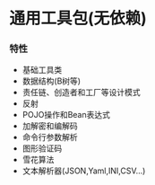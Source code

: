 # 通用工具包(无依赖)

### 特性

- 基础工具类
- 数据结构(B树等)
- 责任链、创造者和工厂等设计模式
- 反射
- POJO操作和Bean表达式
- 加解密和编解码
- 命令行参数解析
- 图形验证码
- 雪花算法
- 文本解析器(JSON,Yaml,INI,CSV...)
